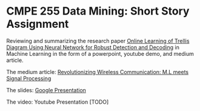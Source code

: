 # CMPE 255 Data Mining: Short Story Assignment

Reviewing and summarizing the research paper [Online Learning of Trellis Diagram Using Neural Network for Robust Detection and Decoding](https://arxiv.org/abs/2311.01895) in Machine Learning in the form of a powerpoint, youtube demo, and medium article.

The medium article: [Revolutionizing Wireless Communication: M.L meets Signal Processing](https://medium.com/@alexyszam/revolutionizing-wireless-communication-machine-learning-meets-signal-processing-9c8027ece25d)

The slides: [Google Presentation](https://docs.google.com/presentation/d/1N0N70cGiO73yaS19W5I4zy4xVxWQRYHpJUJhDLeuilE/edit?usp=sharing)

The video: Youtube Presentation [TODO]